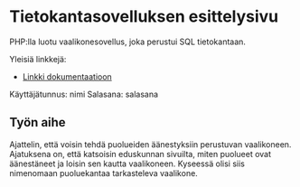 # Tietokantasovelluksen esittelysivu

PHP:lla luotu vaalikonesovellus, joka perustui SQL tietokantaan.


Yleisiä linkkejä:


* [Linkki dokumentaatioon](https://github.com/pidrmasiin/Tsoha-Bootstrap/blob/master/doc/dokumentaatio.pdf)



Käyttäjätunnus: nimi
Salasana: salasana



## Työn aihe

Ajattelin, että voisin tehdä puolueiden äänestyksiin perustuvan vaalikoneen. Ajatuksena on, että katsoisin eduskunnan sivuilta, miten puolueet ovat äänestäneet ja loisin sen kautta vaalikoneen. Kyseessä olisi siis nimenomaan puoluekantaa tarkasteleva vaalikone. 
